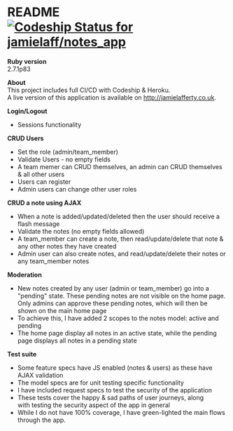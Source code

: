 # README  [![Codeship Status for jamielaff/notes_app](https://app.codeship.com/projects/08c9b010-8332-0138-e03d-5e63fbe942d1/status?branch=master)](https://app.codeship.com/projects/398229)

**Ruby version**  
2.7.1p83  
  
**About**  
This project includes full CI/CD with Codeship & Heroku.  
A live version of this application is available on http://jamielafferty.co.uk. 
  
**Login/Logout**  
- Sessions functionality

**CRUD Users**  
- Set the role (admin/team_member)
- Validate Users - no empty fields
- A team memer can CRUD themselves, an admin can CRUD themselves & all other users
- Users can register
- Admin users can change other user roles

**CRUD a note using AJAX**  
- When a note is added/updated/deleted then the user should receive a flash message  
- Validate the notes (no empty fields allowed)
- A team_member can create a note, then read/update/delete that note & any other notes they have created
- Admin user can also create notes, and read/update/delete their notes or any team_member notes

**Moderation**
- New notes created by any user (admin or team_member) go into a "pending" state. These pending notes are not visible on the home page. Only admins can approve these pending notes, which will then be shown on the main home page
- To achieve this, I have added 2 scopes to the notes model: active and pending
- The home page display all notes in an active state, while the pending page displays all notes in a pending state

**Test suite**
- Some feature specs have JS enabled (notes & users) as these have AJAX validation
- The model specs are for unit testing specific functionality
- I have included request specs to test the security of the application
- These tests cover the happy & sad paths of user journeys, along with testing the security aspect of the app in general
- While I do not have 100% coverage, I have green-lighted the main flows through the app.
